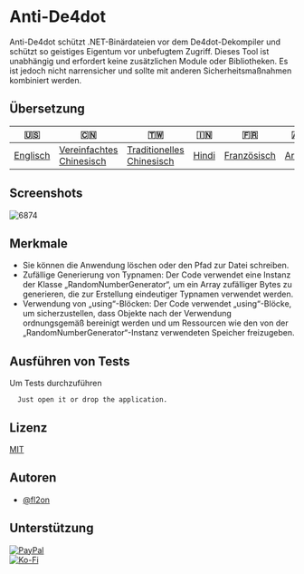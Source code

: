 # Anti-De4dot

Anti-De4dot schützt .NET-Binärdateien vor dem De4dot-Dekompiler und schützt so geistiges Eigentum vor unbefugtem Zugriff. Dieses Tool ist unabhängig und erfordert keine zusätzlichen Module oder Bibliotheken. Es ist jedoch nicht narrensicher und sollte mit anderen Sicherheitsmaßnahmen kombiniert werden.

## Übersetzung

| 🇺🇸                  | 🇨🇳                                        | 🇹🇼                                         | 🇮🇳                  | 🇫🇷                        | 🇦🇪                   | 🇩🇪                    | 🇯🇵                      | 🇪🇸                     |
| --------------------- | ------------------------------------------- | -------------------------------------------- | --------------------- | --------------------------- | ---------------------- | ----------------------- | ------------------------- | ------------------------ |
| [Englisch](README.md) | [Vereinfachtes Chinesisch](README.zh-CN.md) | [Traditionelles Chinesisch](README.zh-TW.md) | [Hindi](README.hi.md) | [Französisch](README.fr.md) | [Araber](README.ar.md) | [Deutsch](README.de.md) | [japanisch](README.ja.md) | [Spanisch](README.es.md) |

## Screenshots

![6874](https://github.com/fl2on/Anti-De4dot/assets/69091361/0a750eb0-44e3-4d15-a799-16382325b8e8)

## Merkmale

-   Sie können die Anwendung löschen oder den Pfad zur Datei schreiben.
-   Zufällige Generierung von Typnamen: Der Code verwendet eine Instanz der Klasse „RandomNumberGenerator“, um ein Array zufälliger Bytes zu generieren, die zur Erstellung eindeutiger Typnamen verwendet werden.
-   Verwendung von „using“-Blöcken: Der Code verwendet „using“-Blöcke, um sicherzustellen, dass Objekte nach der Verwendung ordnungsgemäß bereinigt werden und um Ressourcen wie den von der „RandomNumberGenerator“-Instanz verwendeten Speicher freizugeben.

## Ausführen von Tests

Um Tests durchzuführen

```text
  Just open it or drop the application.
```

## Lizenz

[MIT](https://choosealicense.com/licenses/mit/)

## Autoren

-   [@fl2on](https://www.github.com/fl2on)

## Unterstützung

 [![PayPal](https://img.shields.io/badge/PayPal-00457C?style=for-the-badge&logo=paypal&logoColor=white)](https://paypal.me/nova355killer)  
[![Ko-Fi](https://img.shields.io/badge/kofi-00457C?style=for-the-badge&logo=ko-fi&logoColor=white)](https://ko-fi.com/nova355)
